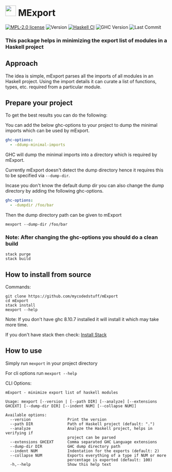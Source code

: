 # <image src="https://wiki.haskell.org/wikistatic/haskellwiki_logo.png?e89e3" width=33> MExport
[![MPL-2.0 license](https://img.shields.io/badge/license-MPL--2.0-blue.svg)](https://github.com/mycodedstuff/mExport/blob/master/LICENSE)
![Version](https://img.shields.io/badge/version-v0.0.1-blue)
[![Haskell CI](https://github.com/mycodedstuff/mExport/actions/workflows/haskell.yaml/badge.svg)](https://github.com/mycodedstuff/mExport/actions/workflows/haskell.yaml)
![GHC Version](https://img.shields.io/badge/ghc-v8.10.7-brightgreen)
![Last Commit](https://img.shields.io/github/last-commit/mycodedstuff/mExport/main)

### This package helps in minimizing the export list of modules in a Haskell project

## Approach

The idea is simple, mExport parses all the imports of all modules in an Haskell project. Using the import details it can curate a list of functions, types, etc. required from a particular module.

## Prepare your project
To get the best results you can do the following:

You can add the below ghc-options to your project to dump the minimal imports which can be used by mExport.
```yaml
ghc-options:
  - -ddump-minimal-imports
```
GHC will dump the minimal imports into a directory which is required by mExport. 

Currently mExport doesn't detect the dump directory hence it requires this to be specified via `--dump-dir`.

Incase you don't know the default dump dir you can also change the dump directory by adding the following ghc-options.
```yaml
ghc-options:
  - -dumpdir /foo/bar
```
Then the dump directory path can be given to mExport
```shell
mexport --dump-dir /foo/bar
```
### Note: After changing the ghc-options you should do a clean build
```shell
stack purge
stack build
```

## How to install from source
Commands:
```shell
git clone https://github.com/mycodedstuff/mExport
cd mExport
stack install
mexport --help
```
Note: If you don't have ghc 8.10.7 installed it will install it which may take more time.

If you don't have stack then check: [Install Stack](https://docs.haskellstack.org/en/stable/install_and_upgrade/)


## How to use
Simply run `mexport` in your project directory

For cli options run `mexport --help`

CLI Options:
```shell
mExport - minimize export list of haskell modules

Usage: mexport [--version | [--path DIR] [--analyze] [--extensions GHCEXT] [--dump-dir DIR] [--indent NUM] [--collapse NUM]]

Available options:
  --version                Print the version
  --path DIR               Path of Haskell project (default: ".")
  --analyze                Analyze the Haskell project, helps in verifying if
                           project can be parsed
  --extensions GHCEXT      Comma separated GHC Language extensions
  --dump-dir DIR           GHC dump directory path
  --indent NUM             Indentation for the exports (default: 2)
  --collapse NUM           Exports everything of a type if NUM or more
                           percentage is exported (default: 100)
  -h,--help                Show this help text
```
